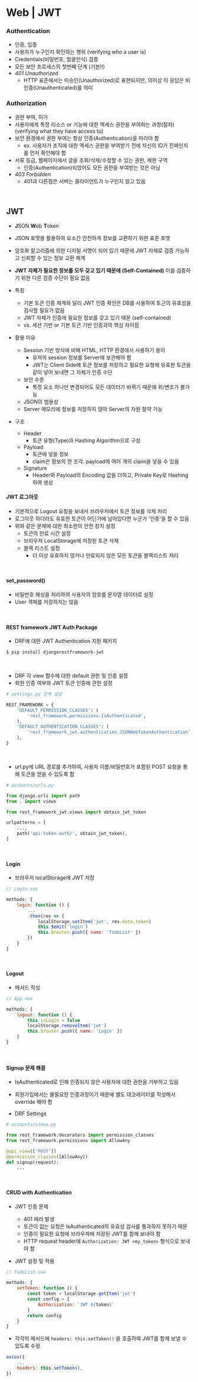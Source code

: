 # Web | JWT

### Authentication

- 인증, 입증
- 사용자가 누구인지 확인하는 행위 (verifying who a user is)
- Credentials(비밀번호, 얼굴인식) 검증
- 모든 보안 프로세스의 첫번째 단계 (기본!!)
- *401 Unauthorized*
  - HTTP 표준에서는 미승인(Unauthorized)로 표현되지만, 의미상 이 응답은 비인증(Unauthenticated)를 의미

### Authorization

- 권한 부여, 허가
- 사용자에게 특정 리소스 or 기능에 대한 엑세스 권한을 부여하는 과정(절차) (verifying what they have access to)
- 보안 환경에서 권한 부여는 항상 인증(Authentication)을 따라야 함
  - ex. 사용자가 조직에 대한 엑세스 권한을 부여받기 전에 자신의 ID가 진짜인지를 먼저 확인해야 함
- 서류 등급, 웹페이지에서 글을 조회/삭제/수정할 수 있는 권한, 제한 구역
  - 인증(Authentication)되었어도 모든 권한을 부여받는 것은 아님
- *403 Forbidden*
  - 401과 다른점은 서버는 클라이언트가 누구인지 알고 있음

<br>

## JWT

- **J**SON **W**eb **T**oken
- JSON 포맷을 활용하여 요소간 안전하게 정보를 교환하기 위한 표준 포맷
- 암호화 알고리즘에 의한 디지털 서명이 되어 있기 때문에 JWT 자체로 검증 가능하고 신뢰할 수 있는 정보 교환 체계
- **JWT 자체가 필요한 정보를 모두 갖고 있기 때문에 (Self-Contained)** 이를 검증하기 위한 다른 검증 수단이 필요 없음

- 특징
  - 기본 토큰 인증 체계와 달리 JWT 인증 확인은 DB를 사용하여 토근의 유효성을 검사할 필요가 없음
  - JWT 자체가 인증에 필요한 정보를 갖고 있기 때문 (self-contained)
  - vs. 세션 기반 or 기본 토큰 기반 인증과의 핵심 차이점
- 활용 이유
  - Session 기반 방식에 비해 HTML, HTTP 환경에서 사용하기 용이
    - 유저의 session 정보를 Server에 보관해야 함
    - JWT는 Client Side에 토큰 정보를 저장하고 필요한 요청에 유효한 토큰을 같이 넣어 보내면 그 자체가 인증 수단
  - 보안 수준
    - 특정 요소 하나만 변경되어도 모든 데이터가 바뀌기 때문에 위/변조가 불가능
  - JSON의 범용성
  - Server 메모리에 정보를 저장하지 않아 Server의 자원 절약 가능

- 구조
  - Header
    - 토큰 유형(Type)과 Hashing Algorithm으로 구성
  - Payload
    - 토큰에 넣을 정보
    - claim은 정보의 한 조각. payload에 여러 개의 claim을 넣을 수 있음
  - Signature
    - Header와 Payload의 Encoding 값을 더하고, Private Key로 Hashing하여 생성

#### JWT 로그아웃

- 기본적으로 Logout 요청을 보내서 브라우저에서 토큰 정보를 삭제 처리
- 로그아웃 하더라도 유효한 토큰이 어딘가에 남아있다면 누군가 '인증'을 할 수 있음
- 위와 같은 문제에 대한 최소한의 안전 장치 설정
  - 토큰의 만료 시간 설정
  - 브라우저 LocalStorage에 저장된 토큰 삭제
  - 블랙 리스트 설정
    - 더 이상 유효하지 않거나 만료되지 않은 모든 토큰을 블랙리스트 처리

<br>

#### set_password()

- 비밀번호 해싱을 처리하여 사용자의 암호를 문자열 데이터로 설정
- User 객체를 저장하지는 않음

<br>

#### REST framework JWT Auth Package

- DRF에 대한 JWT Authentication 지원 패키지

```bash
$ pip install djangorestframework-jwt
```

<br>

- DRF 각 view 함수에 대한 default 권한 및 인증 설정
- 회원 인증 여부와 JWT 토큰 인증에 관한 설정

```python
# settings.py 전역 설정

REST_FRAMEWORK = {
    'DEFAULT_PERMISSION_CLASSES': (
    	'rest_framework.permissions.IsAuthenticated',
    ),
    'DEFAULT_AUTHENTICATION_CLASSES': (
    	'rest_framework_jwt.authentication.JSONWebTokenAuthentication',
    ),
}
```

<br>

- url.py에 URL 경로를 추가하여, 사용자 이름/비밀번호가 포함된 POST 요청을 통해 토큰을 얻을 수 있도록 함

```python
# accounts/urls.py

from django.urls import path
from . import views

from rest_framework_jwt.views import obtain_jwt_token

urlpatterns = [
    ...,
    path('api-token-auth/', obtain_jwt_token),
]
```

<br>

#### Login

- 브라우저 localStorage에 JWT 저장

```js
// Login.vue

methods: {
    login: function () {
        ...
        .then(res => {
            localStorage.setItem('jwt', res.data.token)
            this.$emit('login')
            this.$router.push({ name: 'TodoList' })
        })
    }
}
```

<br>

#### Logout

- 메서드 작성

```js
// App.vue

methods: {
    logout: function () {
        this.isLogin = false
        localStorage.removeItem('jwt')
        this.$router.push({ name: 'Login' })
    }
}
```

<br>

#### Signup 문제 해결

- IsAuthenticated로 인해 인증되지 않은 사용자에 대한 권한을 거부하고 있음
- 회원가입에서는 불필요한 인증과정이기 때문에 별도 데코레이터를 작성해서 override 해야 함

- DRF Settings

```python
# accounts/views.py

from rest_framework.decorators import permission_classes
from rest_framework.permissions import AllowAny

@api_view(['POST'])
@permission_classes([AllowAny])
def signup(request):
    ...
```

<br>

#### CRUD with Authentication

- JWT 인증 문제
  - 401 에러 발생
  - 토큰이 없는 요청은 IsAuthenticated의 유효성 검사를 통과하지 못하기 때문
  - 인증이 필요한 요청에 브라우저에 저장된 JWT를 함께 보내야 함
  - HTTP request header에 `Authorization: JWT <my_token>` 형식으로 보내야 함

- JWT 설정 및 적용

```js
// TodoList.vue

methods: {
    setToken: function () {
        const token = localStorage.getItem('jwt')
        const config = {
            Authorization: `JWT ${token}`
        }
        return config
    }
}
```

- 각각의 메서드에 `headers: this.setToken()` 을 호출하여 JWT를 함께 보낼 수 있도록 수정

```js
axios({
    ...
    headers: this.setToken(),
})
```

